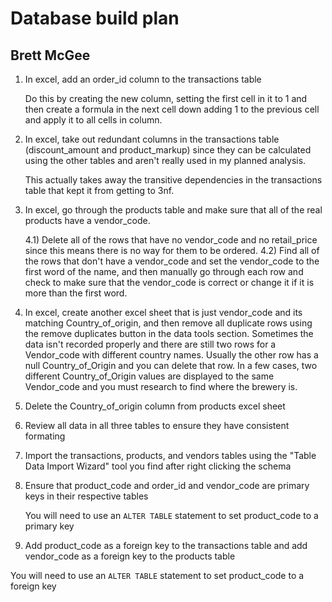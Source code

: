 # Database build plan
## Brett McGee

1) In excel, add an order_id column to the transactions table

    Do this by creating the new column, setting the first cell in it to 1 and then create a formula in the next cell down adding 1 to the previous cell and apply it to all cells in column.

3) In excel, take out redundant columns in the transactions table (discount_amount and product_markup) since they can be calculated using the other tables and aren't really used in my planned analysis.

    This actually takes away the transitive dependencies in the transactions table that kept it from getting to 3nf.

4) In excel, go through the products table and make sure that all of the real products have a vendor_code.
   
    4.1) Delete all of the rows that have no vendor_code and no retail_price since this means there is no way for them to be ordered.
    4.2) Find all of the rows that don't have a vendor_code and set the vendor_code to the first word of the name, and then manually go through each row and check to make sure that the vendor_code is correct or change it if it is more than the first word.

5) In excel, create another excel sheet that is just vendor_code and its matching Country_of_origin, and then remove all duplicate rows using the remove duplicates button in the data tools section. Sometimes the data isn't recorded properly and there are still two rows for a Vendor_code with different country names. Usually the other row has a null Country_of_Origin and you can delete that row. In a few cases, two different Country_of_Origin values are displayed to the same Vendor_code and you must research to find where the brewery is.

6) Delete the Country_of_origin column from products excel sheet
   
7) Review all data in all three tables to ensure they have consistent formating
   
8) Import the transactions, products, and vendors tables using the "Table Data Import Wizard" tool you find after right clicking the schema
   
9) Ensure that product_code and order_id and vendor_code are primary keys in their respective tables

   You will need to use an `ALTER TABLE` statement to set product_code to a primary key

10) Add product_code as a foreign key to the transactions table and add vendor_code as a foreign key to the products table

   You will need to use an `ALTER TABLE` statement to set product_code to a foreign key
